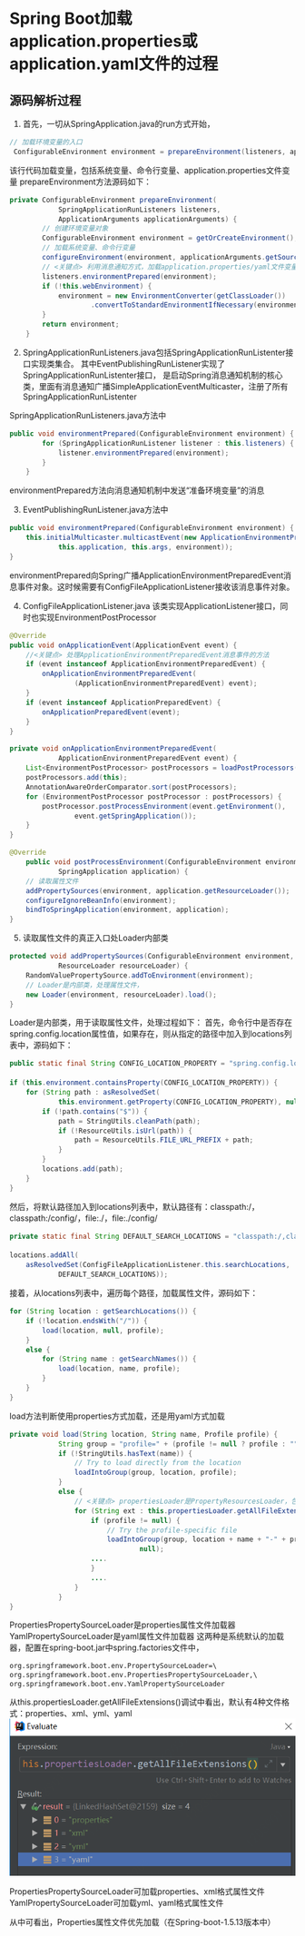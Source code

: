 # Spring Boot加载application.properties或application.yaml文件的过程

## 源码解析过程
1. 首先，一切从SpringApplication.java的run方式开始，
```java
// 加载环境变量的入口
 ConfigurableEnvironment environment = prepareEnvironment(listeners, applicationArguments);
``` 
该行代码加载变量，包括系统变量、命令行变量、application.properties文件变量
prepareEnvironment方法源码如下：
```java
private ConfigurableEnvironment prepareEnvironment(
			SpringApplicationRunListeners listeners,
			ApplicationArguments applicationArguments) {
		// 创建环境变量对象
		ConfigurableEnvironment environment = getOrCreateEnvironment();
        // 加载系统变量、命令行变量
		configureEnvironment(environment, applicationArguments.getSourceArgs());
        // <关键点> 利用消息通知方式，加载application.properties/yaml文件变量
		listeners.environmentPrepared(environment);
		if (!this.webEnvironment) {
			environment = new EnvironmentConverter(getClassLoader())
					.convertToStandardEnvironmentIfNecessary(environment);
		}
		return environment;
	}
```

2. SpringApplicationRunListeners.java包括SpringApplicationRunListenter接口实现类集合。
其中EventPublishingRunListener实现了SpringApplicationRunListenter接口， 是启动Spring消息通知机制的核心类，里面有消息通知广播SimpleApplicationEventMulticaster，注册了所有SpringApplicationRunListenter

SpringApplicationRunListeners.java方法中
```java
public void environmentPrepared(ConfigurableEnvironment environment) {
		for (SpringApplicationRunListener listener : this.listeners) {
			listener.environmentPrepared(environment);
		}
	}
```
environmentPrepared方法向消息通知机制中发送“准备环境变量”的消息

3. EventPublishingRunListener.java方法中
```java
public void environmentPrepared(ConfigurableEnvironment environment) {
    this.initialMulticaster.multicastEvent(new ApplicationEnvironmentPreparedEvent(
            this.application, this.args, environment));
}
```
environmentPrepared向Spring广播ApplicationEnvironmentPreparedEvent消息事件对象。这时候需要有ConfigFileApplicationListener接收该消息事件对象。

4. ConfigFileApplicationListener.java 该类实现ApplicationListener接口，同时也实现EnvironmentPostProcessor
```java
@Override
public void onApplicationEvent(ApplicationEvent event) {
    //<关键点> 处理ApplicationEnvironmentPreparedEvent消息事件的方法
    if (event instanceof ApplicationEnvironmentPreparedEvent) {
        onApplicationEnvironmentPreparedEvent(
                (ApplicationEnvironmentPreparedEvent) event);
    }
    if (event instanceof ApplicationPreparedEvent) {
        onApplicationPreparedEvent(event);
    }
}
```

```java
private void onApplicationEnvironmentPreparedEvent(
			ApplicationEnvironmentPreparedEvent event) {
    List<EnvironmentPostProcessor> postProcessors = loadPostProcessors();
    postProcessors.add(this);
    AnnotationAwareOrderComparator.sort(postProcessors);
    for (EnvironmentPostProcessor postProcessor : postProcessors) {
        postProcessor.postProcessEnvironment(event.getEnvironment(),
                event.getSpringApplication());
    }
}
```

```java
@Override
	public void postProcessEnvironment(ConfigurableEnvironment environment,
			SpringApplication application) {
    // 读取属性文件
    addPropertySources(environment, application.getResourceLoader());
    configureIgnoreBeanInfo(environment);
    bindToSpringApplication(environment, application);
}
```

5. 读取属性文件的真正入口处Loader内部类
```java
protected void addPropertySources(ConfigurableEnvironment environment,
			ResourceLoader resourceLoader) {
    RandomValuePropertySource.addToEnvironment(environment);
    // Loader是内部类，处理属性文件，
    new Loader(environment, resourceLoader).load();
}
```
Loader是内部类，用于读取属性文件，处理过程如下：
首先，命令行中是否存在spring.config.location属性值，如果存在，则从指定的路径中加入到locations列表中，源码如下：
```java
public static final String CONFIG_LOCATION_PROPERTY = "spring.config.location";

if (this.environment.containsProperty(CONFIG_LOCATION_PROPERTY)) {
    for (String path : asResolvedSet(
            this.environment.getProperty(CONFIG_LOCATION_PROPERTY), null)) {
        if (!path.contains("$")) {
            path = StringUtils.cleanPath(path);
            if (!ResourceUtils.isUrl(path)) {
                path = ResourceUtils.FILE_URL_PREFIX + path;
            }
        }
        locations.add(path);
    }
}
```
然后，将默认路径加入到locations列表中，默认路径有：classpath:/，classpath:/config/，file:./，file:./config/
```java
private static final String DEFAULT_SEARCH_LOCATIONS = "classpath:/,classpath:/config/,file:./,file:./config/";

locations.addAll(
    asResolvedSet(ConfigFileApplicationListener.this.searchLocations,
            DEFAULT_SEARCH_LOCATIONS));
```

接着，从locations列表中，遍历每个路径，加载属性文件，源码如下：
```java
for (String location : getSearchLocations()) {
    if (!location.endsWith("/")) {
        load(location, null, profile);
    }
    else {
        for (String name : getSearchNames()) {
            load(location, name, profile);
        }
    }
}
```
load方法判断使用properties方式加载，还是用yaml方式加载
```java
private void load(String location, String name, Profile profile) {
			String group = "profile=" + (profile != null ? profile : "");
			if (!StringUtils.hasText(name)) {
				// Try to load directly from the location
				loadIntoGroup(group, location, profile);
			}
			else {
				// <关键点> propertiesLoader是PropertyResourcesLoader，包括properties、yaml的属性加载文件，是系统默认的加载器
				for (String ext : this.propertiesLoader.getAllFileExtensions()) {
					if (profile != null) {
						// Try the profile-specific file
						loadIntoGroup(group, location + name + "-" + profile + "." + ext,
								null);
                    ....
                    }
                    ....
                }
            }
}
```
PropertiesPropertySourceLoader是properties属性文件加载器
YamlPropertySourceLoader是yaml属性文件加载器
这两种是系统默认的加载器，配置在spring-boot.jar中spring.factories文件中，
```
org.springframework.boot.env.PropertySourceLoader=\
org.springframework.boot.env.PropertiesPropertySourceLoader,\
org.springframework.boot.env.YamlPropertySourceLoader
```
从this.propertiesLoader.getAllFileExtensions()调试中看出，默认有4种文件格式：properties、xml、yml、yaml
![](images/2019-02-17-22-34-50.png)

PropertiesPropertySourceLoader可加载properties、xml格式属性文件
YamlPropertySourceLoader可加载yml、yaml格式属性文件

从中可看出，Properties属性文件优先加载（在Spring-boot-1.5.13版本中）


    
